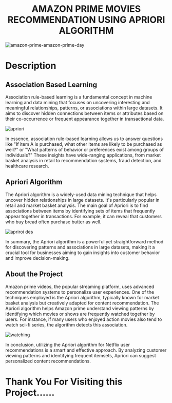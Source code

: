 <h1 align="center"> AMAZON PRIME MOVIES RECOMMENDATION USING APRIORI ALGORITHM</h1>


![amazon-prime-amazon-prime-day](https://github.com/Roopak2498/Amazon-prime-movies-recommendation-system-using-apriori-algorithm/assets/114271093/fa4fab70-a48d-4c8c-b4eb-d187a0f85337)

<h1>Description</h1>

<h2>Association Based Learning</h2>

<p>Association rule-based learning is a fundamental concept in machine learning and data mining that focuses on uncovering interesting and meaningful relationships, patterns, or associations within large datasets. It aims to discover hidden connections between items or attributes based on their co-occurrence or frequent appearance together in transactional data.


![apriori](https://github.com/Roopak2498/Amazon-prime-movies-recommendation-system-using-apriori-algorithm/assets/114271093/3724db89-c8db-4261-a998-90b557cf4714)


In essence, association rule-based learning allows us to answer questions like "If item A is purchased, what other items are likely to be purchased as well?" or "What patterns of behavior or preferences exist among groups of individuals?" These insights have wide-ranging applications, from market basket analysis in retail to recommendation systems, fraud detection, and healthcare research.
</p>

<h2>Apriori Algorithm</h2>

<p>
The Apriori algorithm is a widely-used data mining technique that helps uncover hidden relationships in large datasets. It's particularly popular in retail and market basket analysis. The main goal of Apriori is to find associations between items by identifying sets of items that frequently appear together in transactions. For example, it can reveal that customers who buy bread often purchase butter as well. 
  

![apriroi des](https://github.com/Roopak2498/Amazon-prime-movies-recommendation-system-using-apriori-algorithm/assets/114271093/5d770d6c-394b-470e-90c2-e67d88245dcd)


In summary, the Apriori algorithm is a powerful yet straightforward method for discovering patterns and associations in large datasets, making it a crucial tool for businesses aiming to gain insights into customer behavior and improve decision-making.
</p>

<h2>About the Project</h2>
<P>
Amazon prime videos, the popular streaming platform, uses advanced recommendation systems to personalize user experiences. One of the techniques employed is the Apriori algorithm, typically known for market basket analysis but creatively adapted for content recommendation. The Apriori algorithm helps Amazon prime understand viewing patterns by identifying which movies or shows are frequently watched together by users. For instance, if many users who enjoyed action movies also tend to watch sci-fi series, the algorithm detects this association.
  

![watching](https://github.com/Roopak2498/Amazon-prime-movies-recommendation-system-using-apriori-algorithm/assets/114271093/6c67673e-e144-4eb9-966e-b377f9f91487)

In conclusion, utilizing the Apriori algorithm for Netflix user recommendations is a smart and effective approach. By analyzing customer viewing patterns and identifying frequent itemsets, Apriori can suggest personalized content recommendations.
</P>

<h1>Thank You For Visiting this Project......</h1>

